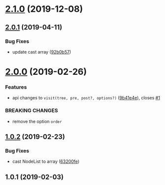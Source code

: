 <a name="2.1.0"></a>

# [2.1.0](https://github.com/imcuttle/visit-tree/compare/v2.0.1...v2.1.0) (2019-12-08)

<a name="2.0.1"></a>

## [2.0.1](https://github.com/imcuttle/visit-tree/compare/v2.0.0...v2.0.1) (2019-04-11)

### Bug Fixes

- update cast array ([92b0b57](https://github.com/imcuttle/visit-tree/commit/92b0b57))

<a name="2.0.0"></a>

# [2.0.0](https://github.com/imcuttle/visit-tree/compare/v1.0.2...v2.0.0) (2019-02-26)

### Features

- api changes to `visit(tree, pre, post?, options?)` ([9b41e4e](https://github.com/imcuttle/visit-tree/commit/9b41e4e)), closes [#1](https://github.com/imcuttle/visit-tree/issues/1)

### BREAKING CHANGES

- remove the option `order`

<a name="1.0.2"></a>

## [1.0.2](https://github.com/imcuttle/visit-tree/compare/v1.0.1...v1.0.2) (2019-02-23)

### Bug Fixes

- cast NodeList to array ([63200fe](https://github.com/imcuttle/visit-tree/commit/63200fe))

<a name="1.0.1"></a>

## 1.0.1 (2019-02-03)
